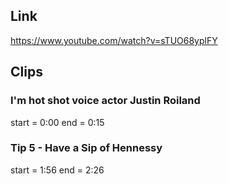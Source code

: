 ## Link
https://www.youtube.com/watch?v=sTUO68yplFY

## Clips

### I'm hot shot voice actor Justin Roiland
start = 0:00
end = 0:15

### Tip 5 - Have a Sip of Hennessy
start = 1:56
end = 2:26